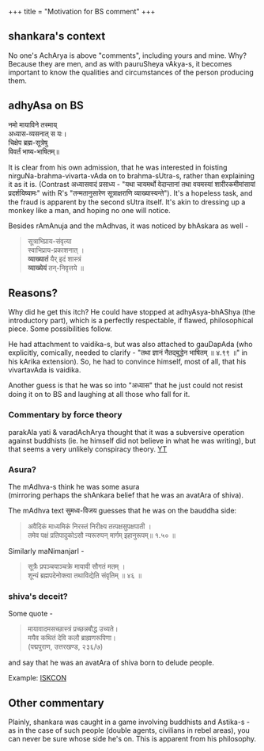 +++
title = "Motivation for BS comment"
+++

## shankara's context
No one's AchArya is above "comments", including yours and mine. Why? Because they are men, and as with pauruSheya vAkya-s, it becomes important to know the qualities and circumstances of the person producing them.


## adhyAsa on BS
नमो मायाविने तस्माय्  
अध्यास-व्यसनात् स यः।  
चिक्षेप ब्रह्म-सूत्रेषु  
विवर्तं भाष्य-भाषितम्॥

It is clear from his own admission, that he was interested in foisting nirguNa-brahma-vivarta-vAda on to brahma-sUtra-s, rather than explaining it as it is. (Contrast अध्यासवादं प्रसाध्य - "यथा चायमर्थो वेदान्तानां तथा वयमस्यां शारीरकमीमांसायां प्रदर्शयिष्यामः" with R's "तन्मतानुसारेण सूत्राक्षराणि व्याख्यास्यन्ते"). It's a hopeless task, and the fraud is apparent by the second sUtra itself. It's akin to dressing up a monkey like a man, and hoping no one will notice.

Besides rAmAnuja and the mAdhvas, it was noticed by bhAskara as well - 

> सूत्राभिप्राय-संवृत्या  
> स्वाभिप्राय-प्रकाशनात् ।  
> **व्याख्यातं** यैर् इदं शास्त्रं  
> **व्याख्येयं** तन्-निवृत्तये ॥

## Reasons?
Why did he get this itch? He could have stopped at adhyAsya-bhAShya (the introductory part), which is a perfectly respectable, if flawed, philosophical piece. Some possibilities follow.

He had attachment to vaidika-s, but was also attached to gauDapAda (who explicitly, comically, needed to clarify - "तथा ज्ञानं नैतद्बुद्धेन भाषितम्  ॥ ४.९९ ॥" in his kArika extension). So, he had to convince himself, most of all, that his vivartavAda is vaidika.

Another guess is that he was so into "अध्यास" that he just could not resist doing it on to BS and laughing at all those who fall for it.

### Commentary by force theory
parakAla yati & varadAchArya thought that it was a subversive operation against buddhists (ie. he himself did not believe in what he was writing), but that seems a very unlikely conspiracy theory. [YT](https://youtu.be/duVRhGpyoNQ?si=Je9zSWgyMEeOlsB2)  

### Asura? 
The mAdhva-s think he was some asura  
(mirroring perhaps the shAnkara belief that he was an avatAra of shiva).

The mAdhva text सुमध्व-विजय guesses that he was on the bauddha side: 

> अवैदिकं माध्यमिकं निरस्तं निरीक्ष्य तत्पक्षसुपक्षपाती ।  
तमेव पक्षं प्रतिपादुकोऽसौ न्यरूरुपन् मार्गम् इहानुरूपम्॥ १.५० ॥  

Similarly maNimanjarI - 

> सूत्रैः प्रपञ्चयाञ्चक्रे मायावी सौगतं मतम् ।  
शून्यं ब्रह्मपदेनोक्त्वा तथाविद्येति संवृतिम् ॥ ४६ ॥

### shiva's deceit?
Some quote -

> मायावादमसच्छास्त्रं प्रच्छन्नबौद्ध उच्यते।  
मयैव कथितं देवि कलौ ब्राह्मणरूपिणा।  
> (पद्मपुराण, उत्तरखण्ड, २३६/७)

and say that he was an avatAra of shiva born to delude people.

Example: [ISKCON](https://x.com/Sanatanatravelr/status/1940831004354376025?t=Cjdw6XkGdFpalohLQNgmmQ&s=19)

## Other commentary
Plainly, shankara was caught in a game involving buddhists and Astika-s - as in the case of such people (double agents, civilians in rebel areas), you can never be sure whose side he's on. This is apparent from his philosophy.
